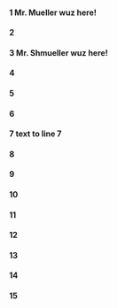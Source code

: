 #### 1 Mr. Mueller wuz here!
#### 2
#### 3 Mr. Shmueller wuz here!
#### 4
#### 5
#### 6
#### 7 text to line 7
#### 8
#### 9
#### 10
#### 11
#### 12
#### 13
#### 14
#### 15